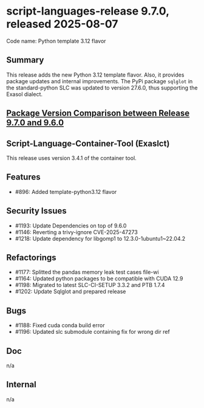 # script-languages-release 9.7.0, released 2025-08-07

Code name: Python template 3.12 flavor

## Summary

This release adds the new Python 3.12 template flavor. Also, it provides package updates and internal improvements.
The PyPi package `sqlglot` in the standard-python SLC was updated to version 27.6.0, thus supporting the Exasol dialect.

## [Package Version Comparison between Release 9.7.0 and 9.6.0](package_diffs/9.7.0/README.md)

## Script-Language-Container-Tool (Exaslct)

This release uses version 3.4.1 of the container tool.

## Features

 - #896: Added template-python3.12 flavor

## Security Issues

 - #1193: Update Dependencies on top of 9.6.0
 - #1146: Reverting a trivy-ignore CVE-2025-47273
 - #1218: Update dependency for libgomp1 to 12.3.0-1ubuntu1~22.04.2

## Refactorings

 - #1177: Splitted the pandas memory leak test cases file-wi
 - #1164: Updated python packages to be compatible with CUDA 12.9
 - #1198: Migrated to latest SLC-CI-SETUP 3.3.2 and PTB 1.7.4
 - #1202: Update Sqlglot and prepared release

## Bugs

 - #1188: Fixed cuda conda build error
 - #1196: Updated slc submodule containing fix for wrong dir ref

## Doc

n/a

## Internal

 n/a
